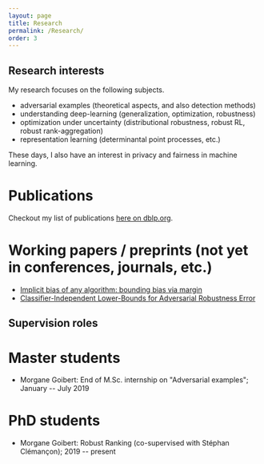 ```yaml
---
layout: page
title: Research
permalink: /Research/
order: 3
---
```


Research interests
----
My research focuses on the following subjects.

- adversarial examples (theoretical aspects, and also detection methods)
- understanding deep-learning (generalization, optimization, robustness)
- optimization under uncertainty (distributional robustness, robust RL, robust rank-aggregation)
- representation learning (determinantal point processes, etc.)


These days, I also have an interest in privacy and fairness in machine learning.

Publications
===============
Checkout my list of publications <a href="https://dblp.org/pid/134/9794.html">here on dblp.org</a>.
<!-- Here is a list of some of my publications: -->
<!-- {% raw %} -->
<!-- <iframe src="https://haltools.archives-ouvertes.fr/Public/afficheRequetePubli.php?auteur_exp=Elvis%2C+Dohmatob&CB_auteur=oui&CB_titre=oui&CB_article=oui&langue=Anglais&tri_exp=date_publi&ordre_aff=TA&Fen=Aff&css=../css/VisuCondenseSsCadre.css" -->
<!--  style="width: 100%; border:none" height="1800pt" scrolling="yes"> -->
<!--  &nbsp; -->
<!--  </iframe> -->
<!-- {% endraw %} -->


Working papers / preprints (not yet in conferences, journals, etc.)
==============
- <a href="/assets/preprints/2020-11-11-implicit-bias.pdf">Implicit bias of any algorithm: bounding bias via margin</a>
- <a href="/assets/preprints/2020-12-10-universal.pdf">Classifier-Independent Lower-Bounds for Adversarial Robustness Error</a>
<!-- - <a href="https://arxiv.org/abs/2006.09989">Classifier-independent Lower-Bounds for Adversarial Robustness</a> -->


Supervision roles
-----

Master students
===
- Morgane Goibert: End of M.Sc. internship on "Adversarial examples";  January -- July 2019


PhD students
===
-  Morgane Goibert: Robust Ranking (co-supervised with Stéphan Clémançon); 2019 -- present 

